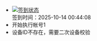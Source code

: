 - [![签到状态](https://github.com/womade/Cloud189-Actions/actions/workflows/main.yml/badge.svg?branch=main)](https://github.com/womade/Cloud189-Actions/actions/workflows/main.yml) <br> 签到时间：2025-10-14 00:44:08
- 开始执行帐号1
- 设备ID不存在，需要二次设备校验
